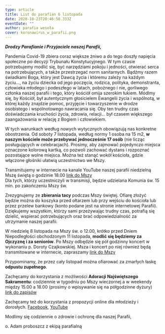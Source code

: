 ```yaml
---
type: article
title: List do parafian 6 listopada
date: 2020-10-23T20:46:58.333Z
eventDate: ""
author: parafia wesoła
cover: koronawirus_w_parafii.png
---
```

<!--StartFragment-->

***Drodzy Parafianie i Przyjaciele naszej Parafii,***

Pandemia Covid-19 zbiera coraz większe żniwo a do tego doszły napięcia społeczne po decyzji Trybunału Konstytucyjnego. W tym czasie potrzebujemy modlić się, być narzędziami pokoju i jedności, otwierać serca na potrzebujących, a także przestrzegać norm sanitarnych. Bądźmy razem świadkami Boga, który jest Dawcą życia i któremu zależy na każdym życiu…, na życiu dziecka od jego poczęcia, rodzica, polityka, demonstranta, człowieka młodego i podeszłego w latach, pobożnego i nie, gorliwego członka naszej parafii i tego, który kościół omija szerokim łukiem. Módlmy się, by Kościół, był autentycznym głosicielem Ewangelii życia i wspólnotą, w której każdy znajdzie pomoc, przyjęcie i towarzyszenie w drodze osobistego i wspólnotowego nawracania się. Oby ten trudny czas doświadczania kruchości życia, zdrowia, relacji… był czasem większego zaangażowania w relację z Bogiem i człowiekiem.

W tych warunkach według nowych wytycznych obowiązują nas konkretne obostrzenia. Od soboty 7 listopada, według normy 1 osoba na 15 m2, **w naszym kościele może przebywać jednocześnie 17 osób** (nie licząc posługujących w celebracjach). Prosimy, aby zajmować pojedynczo miejsca oznaczone kolorową kartką, co pozwoli zachować dystans i rozpoznać pozostające wolne miejsca. Można też stanąć wokół kościoła, gdzie włączone głośniki ułatwią uczestnictwo we Mszy. 

Transmitujemy w internecie na kanale YouTube naszej parafii niedzielną Mszę świętą o godzinie 18.00 [link do Mszy](https://youtu.be/1nCxwRR7hKU)\
Dla tych, którzy uczestniczyli w transmisji, będzie udzielana Komunia św. 15 min. po zakończeniu Mszy św.

Zrezygnujemy ze **zbierania tacy** podczas Mszy świętej. Ofiarę złożyć będzie można do koszyka przed ołtarzem lub przy wejściu do kościoła lub przez przelew bankowy (konto podane jest na stronie internetowej Parafii). Dziękujemy wszystkim, którzy sami przeżywając trudny czas, potrafią się dzielić, wspierać potrzebujących oraz brać odpowiedzialność za utrzymanie naszej parafii.

W niedzielę 8 listopada na Mszy św. o 12.00, krótko przed Dniem Niepodległości obchodzonym 11 listopada, **modlić się będziemy za Ojczyznę i za seniorów**. Po Mszy odbędzie się pół godzinny koncert w wykonaniu p. Doroty Czajkowskiej. Msza i koncert po niej również będą transmitowane w internecie, zapraszamy [link do Mszy](https://youtu.be/X--S08Zio9Q)

Przypominamy, że przez cały listopad można ofiarować za zmarłych łaskę **odpustu zupełnego**.

Zachęcamy do korzystania z możliwości **Adoracji Najświętszego Sakramentu**: codziennie w tygodniu po Mszy wieczornej a w weekendy między 15.00 a 18.00 (prosimy o wpisywanie się na półgodzinne dyżury) [link do zapisów](https://docs.google.com/spreadsheets/d/1F1O_4-tC36sXy0VuqLTh3pOFqSjeeMkBDA8fy_-cAtQ/edit?fbclid=IwAR0exerN6zc2AiSMTuQf4_lSAB4PvZEiikOTwJZSrhSX_GIYaGwH2AbuPWs#gid=541890420)

Zachęcamy też do korzystania z propozycji online dla młodzieży i dorosłych. [Facebook](https://www.facebook.com/Parafia-Opatrzno%C5%9Bci-Bo%C5%BCej-Weso%C5%82a-444169575744240), [YouTube](https://www.youtube.com/channel/UCydI-tJHrPj-KT_JTwAi2vw/)

Modlimy się codziennie o zdrowie i ochronę dla naszej Parafii,

o. Adam proboszcz z ekipą parafialną

<!--EndFragment-->
